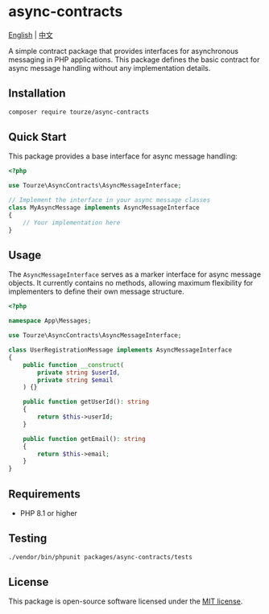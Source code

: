 # async-contracts

[English](README.md) | [中文](README.zh-CN.md)

A simple contract package that provides interfaces for asynchronous messaging in PHP applications. This package defines the basic contract for async message handling without any implementation details.

## Installation

```bash
composer require tourze/async-contracts
```

## Quick Start

This package provides a base interface for async message handling:

```php
<?php

use Tourze\AsyncContracts\AsyncMessageInterface;

// Implement the interface in your async message classes
class MyAsyncMessage implements AsyncMessageInterface
{
    // Your implementation here
}
```

## Usage

The `AsyncMessageInterface` serves as a marker interface for async message objects. It currently contains no methods, allowing maximum flexibility for implementers to define their own message structure.

```php
<?php

namespace App\Messages;

use Tourze\AsyncContracts\AsyncMessageInterface;

class UserRegistrationMessage implements AsyncMessageInterface
{
    public function __construct(
        private string $userId,
        private string $email
    ) {}

    public function getUserId(): string
    {
        return $this->userId;
    }

    public function getEmail(): string
    {
        return $this->email;
    }
}
```

## Requirements

- PHP 8.1 or higher

## Testing

```bash
./vendor/bin/phpunit packages/async-contracts/tests
```

## License

This package is open-source software licensed under the [MIT license](LICENSE).